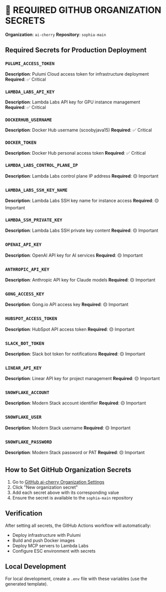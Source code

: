 # 🔐 REQUIRED GITHUB ORGANIZATION SECRETS

**Organization**: `ai-cherry`
**Repository**: `sophia-main`

## Required Secrets for Production Deployment

### `PULUMI_ACCESS_TOKEN`
**Description**: Pulumi Cloud access token for infrastructure deployment
**Required**: ✅ Critical

### `LAMBDA_LABS_API_KEY`
**Description**: Lambda Labs API key for GPU instance management
**Required**: ✅ Critical

### `DOCKERHUB_USERNAME`
**Description**: Docker Hub username (scoobyjava15)
**Required**: ✅ Critical

### `DOCKER_TOKEN`
**Description**: Docker Hub personal access token
**Required**: ✅ Critical

### `LAMBDA_LABS_CONTROL_PLANE_IP`
**Description**: Lambda Labs control plane IP address
**Required**: 🟡 Important

### `LAMBDA_LABS_SSH_KEY_NAME`
**Description**: Lambda Labs SSH key name for instance access
**Required**: 🟡 Important

### `LAMBDA_SSH_PRIVATE_KEY`
**Description**: Lambda Labs SSH private key content
**Required**: 🟡 Important

### `OPENAI_API_KEY`
**Description**: OpenAI API key for AI services
**Required**: 🟡 Important

### `ANTHROPIC_API_KEY`
**Description**: Anthropic API key for Claude models
**Required**: 🟡 Important

### `GONG_ACCESS_KEY`
**Description**: Gong.io API access key
**Required**: 🟡 Important

### `HUBSPOT_ACCESS_TOKEN`
**Description**: HubSpot API access token
**Required**: 🟡 Important

### `SLACK_BOT_TOKEN`
**Description**: Slack bot token for notifications
**Required**: 🟡 Important

### `LINEAR_API_KEY`
**Description**: Linear API key for project management
**Required**: 🟡 Important

### `SNOWFLAKE_ACCOUNT`
**Description**: Modern Stack account identifier
**Required**: 🟡 Important

### `SNOWFLAKE_USER`
**Description**: Modern Stack username
**Required**: 🟡 Important

### `SNOWFLAKE_PASSWORD`
**Description**: Modern Stack password or PAT
**Required**: 🟡 Important

## How to Set GitHub Organization Secrets

1. Go to [GitHub ai-cherry Organization Settings](https://github.com/organizations/ai-cherry/settings/secrets/actions)
2. Click "New organization secret"
3. Add each secret above with its corresponding value
4. Ensure the secret is available to the `sophia-main` repository

## Verification

After setting all secrets, the GitHub Actions workflow will automatically:
- Deploy infrastructure with Pulumi
- Build and push Docker images
- Deploy MCP servers to Lambda Labs
- Configure ESC environment with secrets

## Local Development

For local development, create a `.env` file with these variables (use the generated template).
